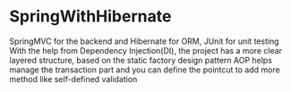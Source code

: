 # SpringWithHibernate
SpringMVC for the backend and Hibernate for ORM, JUnit for unit testing
With the help from Dependency Injection(DI), the project has a more clear layered structure, based on the static factory design pattern
AOP helps manage the transaction part and you can define the pointcut to add more method like self-defined validation

